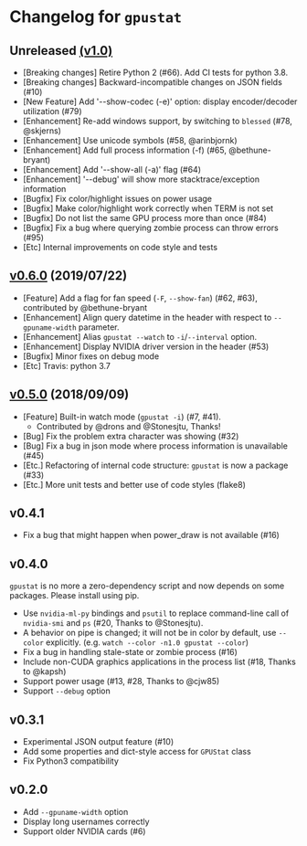 Changelog for `gpustat`
=======================

## Unreleased [(v1.0)][milestone-1.0]

[milestone-1.0]: https://github.com/wookayin/gpustat/issues?q=milestone%3A1.0

- [Breaking changes] Retire Python 2 (#66). Add CI tests for python 3.8.
- [Breaking changes] Backward-incompatible changes on JSON fields (#10)
- [New Feature] Add '--show-codec (-e)' option: display encoder/decoder utilization (#79)
- [Enhancement] Re-add windows support, by switching to `blessed` (#78, @skjerns)
- [Enhancement] Use unicode symbols (#58, @arinbjornk)
- [Enhancement] Add full process information (-f) (#65, @bethune-bryant)
- [Enhancement] Add '--show-all (-a)' flag (#64)
- [Enhancement] '--debug' will show more stacktrace/exception information
- [Bugfix] Fix color/highlight issues on power usage
- [Bugfix] Make color/highlight work correctly when TERM is not set
- [Bugfix] Do not list the same GPU process more than once (#84)
- [Bugfix] Fix a bug where querying zombie process can throw errors (#95)
- [Etc] Internal improvements on code style and tests


## [v0.6.0][milestone-0.6] (2019/07/22)

[milestone-0.6]: https://github.com/wookayin/gpustat/issues?q=milestone%3A0.6

- [Feature] Add a flag for fan speed (`-F`, `--show-fan`) (#62, #63), contributed by @bethune-bryant
- [Enhancement] Align query datetime in the header with respect to `--gpuname-width` parameter.
- [Enhancement] Alias `gpustat --watch` to `-i`/`--interval` option.
- [Enhancement] Display NVIDIA driver version in the header (#53)
- [Bugfix] Minor fixes on debug mode
- [Etc] Travis: python 3.7


## [v0.5.0][milestone-0.5] (2018/09/09)

[milestone-0.5]: https://github.com/wookayin/gpustat/issues?q=milestone%3A0.5

- [Feature] Built-in watch mode (`gpustat -i`) (#7, #41).
   - Contributed by @drons and @Stonesjtu, Thanks!
- [Bug] Fix the problem extra character was showing (#32)
- [Bug] Fix a bug in json mode where process information is unavailable (#45)
- [Etc.] Refactoring of internal code structure: `gpustat` is now a package (#33)
- [Etc.] More unit tests and better use of code styles (flake8)



## v0.4.1
- Fix a bug that might happen when power_draw is not available (#16)


## v0.4.0

`gpustat` is no more a zero-dependency script and now depends on some packages. Please install using pip.

- Use `nvidia-ml-py` bindings and `psutil` to replace command-line call of `nvidia-smi` and `ps` (#20, Thanks to @Stonesjtu).
- A behavior on pipe is changed; it will not be in color by default, use `--color` explicitly. (e.g. `watch --color -n1.0 gpustat --color`)
- Fix a bug in handling stale-state or zombie process (#16)
- Include non-CUDA graphics applications in the process list (#18, Thanks to @kapsh)
- Support power usage (#13, #28, Thanks to @cjw85)
- Support `--debug` option


## v0.3.1

- Experimental JSON output feature (#10)
- Add some properties and dict-style access for `GPUStat` class
- Fix Python3 compatibility


## v0.2.0

- Add `--gpuname-width` option
- Display long usernames correctly
- Support older NVIDIA cards (#6)
